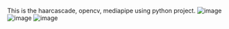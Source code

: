 This is the haarcascade, opencv, mediapipe using python project.
![image](https://github.com/user-attachments/assets/0a7875a5-a859-4838-a289-de7dda76cabe)
![image](https://github.com/user-attachments/assets/e365ec9e-5dc0-485c-aebd-9114d9ad398b)
![image](https://github.com/user-attachments/assets/2692c3b9-c848-4c73-8de2-9399b3939cda)
